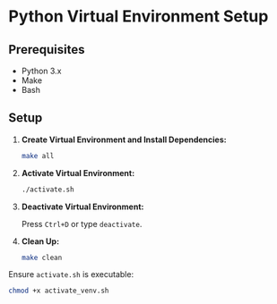 # Python Virtual Environment Setup

## Prerequisites

- Python 3.x
- Make
- Bash

## Setup

1. **Create Virtual Environment and Install Dependencies:**

    ```sh
    make all
    ```

2. **Activate Virtual Environment:**

    ```sh
    ./activate.sh
    ```

3. **Deactivate Virtual Environment:**

    Press `Ctrl+D` or type `deactivate`.

4. **Clean Up:**

    ```sh
    make clean
    ```

Ensure `activate.sh` is executable:

```sh
chmod +x activate_venv.sh
```

